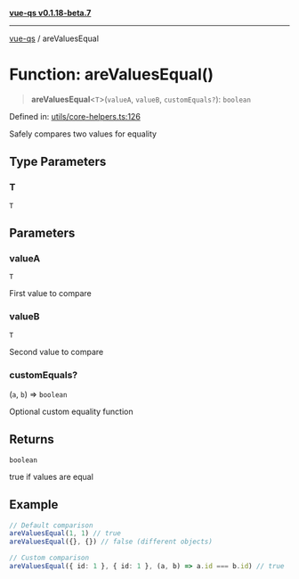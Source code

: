 [**vue-qs v0.1.18-beta.7**](../README.md)

***

[vue-qs](../README.md) / areValuesEqual

# Function: areValuesEqual()

> **areValuesEqual**\<`T`\>(`valueA`, `valueB`, `customEquals?`): `boolean`

Defined in: [utils/core-helpers.ts:126](https://github.com/iamsomraj/vue-qs/blob/ff60e1586d4655408e5c5a224bc4b63d54bf2fc1/src/utils/core-helpers.ts#L126)

Safely compares two values for equality

## Type Parameters

### T

`T`

## Parameters

### valueA

`T`

First value to compare

### valueB

`T`

Second value to compare

### customEquals?

(`a`, `b`) => `boolean`

Optional custom equality function

## Returns

`boolean`

true if values are equal

## Example

```ts
// Default comparison
areValuesEqual(1, 1) // true
areValuesEqual({}, {}) // false (different objects)

// Custom comparison
areValuesEqual({ id: 1 }, { id: 1 }, (a, b) => a.id === b.id) // true
```
